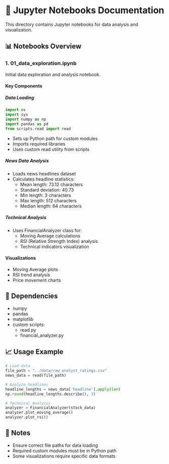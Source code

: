 # 📓 Jupyter Notebooks Documentation

This directory contains Jupyter notebooks for data analysis and visualization.

## 📊 Notebooks Overview

### 1. 01_data_exploration.ipynb

Initial data exploration and analysis notebook.

#### Key Components

##### Data Loading

```python
import os
import sys
import numpy as np
import pandas as pd
from scripts.read import read
```

- Sets up Python path for custom modules
- Imports required libraries
- Uses custom read utility from scripts

##### News Data Analysis

- Loads news headlines dataset
- Calculates headline statistics:
  - Mean length: 73.12 characters
  - Standard deviation: 40.73
  - Min length: 3 characters
  - Max length: 512 characters
  - Median length: 64 characters

##### Technical Analysis

- Uses FinancialAnalyzer class for:
  - Moving Average calculations
  - RSI (Relative Strength Index) analysis
  - Technical indicators visualization

#### Visualizations

- Moving Average plots
- RSI trend analysis
- Price movement charts

## 🔧 Dependencies

- numpy
- pandas
- matplotlib
- custom scripts:
  - read.py
  - financial_analyzer.py

## 📈 Usage Example

```python
# Load data
file_path = "../data/raw_analyst_ratings.csv"
news_data = read(file_path)

# Analyze headlines
headline_lengths = news_data['headline'].apply(len)
np.round(headline_lengths.describe(), 3)

# Technical Analysis
analyzer = FinancialAnalyzer(stock_data)
analyzer.plot_moving_average()
analyzer.plot_rsi()
```

## 📝 Notes

- Ensure correct file paths for data loading
- Required custom modules must be in Python path
- Some visualizations require specific data formats
